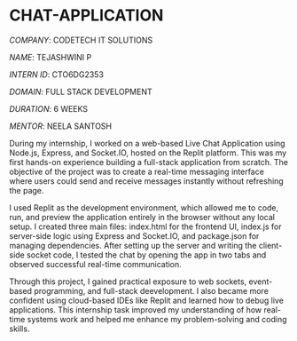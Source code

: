# CHAT-APPLICATION

*COMPANY*: CODETECH IT SOLUTIONS

*NAME*: TEJASHWINI P

*INTERN ID*: CTO6DG2353

*DOMAIN*: FULL STACK DEVELOPMENT

*DURATION*: 6 WEEKS

*MENTOR*: NEELA SANTOSH

During my internship, I worked on a web-based Live Chat Application using Node.js, Express, and Socket.IO, hosted on the Replit platform. This was my first hands-on experience building a full-stack application from scratch. The objective of the project was to create a real-time messaging interface where users could send and receive messages instantly without refreshing the page.

I used Replit as the development environment, which allowed me to code, run, and preview the application entirely in the browser without any local setup. I created three main files: index.html for the frontend UI, index.js for server-side logic using Express and Socket.IO, and package.json for managing dependencies. After setting up the server and writing the client-side socket code, I tested the chat by opening the app in two tabs and observed successful real-time communication.

Through this project, I gained practical exposure to web sockets, event-based programming, and full-stack deevelopment. I also became more confident using cloud-based IDEs like Replit and learned how to debug live applications. This internship task improved my understanding of how real-time systems work and helped me enhance my problem-solving and coding skills.
